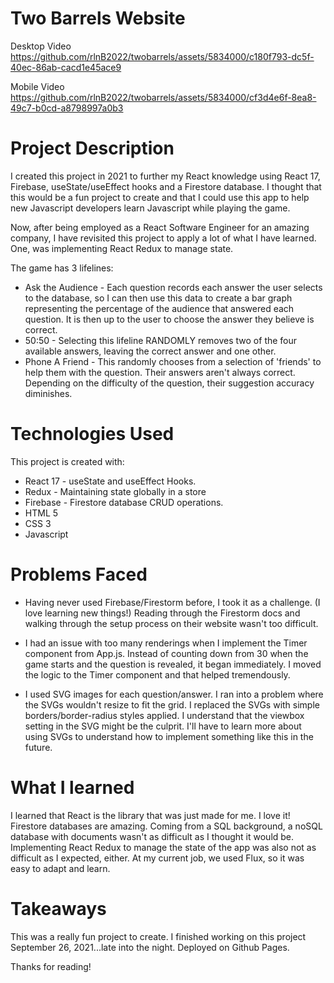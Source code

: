 # Two Barrels Website

Desktop Video<br/>
https://github.com/rlnB2022/twobarrels/assets/5834000/c180f793-dc5f-40ec-86ab-cacd1e45ace9

Mobile Video<br/>
https://github.com/rlnB2022/twobarrels/assets/5834000/cf3d4e6f-8ea8-49c7-b0cd-a8798997a0b3


# Project Description

I created this project in 2021 to further my React knowledge using React 17, Firebase, useState/useEffect hooks and a Firestore database. I thought that this would be a fun project to create and that I could use this app to help new Javascript developers learn Javascript while playing the game.

Now, after being employed as a React Software Engineer for an amazing company, I have revisited this project to apply a lot of what I have learned. One, was implementing React Redux to manage state.

The game has 3 lifelines:
* Ask the Audience - Each question records each answer the user selects to the database, so I can then use this data to create a bar graph representing the percentage of the audience that answered each question. It is then up to the user to choose the answer they believe is correct.
* 50:50 - Selecting this lifeline RANDOMLY removes two of the four available answers, leaving the correct answer and one other.
* Phone A Friend - This randomly chooses from a selection of 'friends' to help them with the question. Their answers aren't always correct. Depending on the difficulty of the question, their suggestion accuracy diminishes.

# Technologies Used

This project is created with:

* React 17 - useState and useEffect Hooks.
* Redux - Maintaining state globally in a store
* Firebase - Firestore database CRUD operations.
* HTML 5
* CSS 3
* Javascript

# Problems Faced

* Having never used Firebase/Firestorm before, I took it as a challenge. (I love learning new things!) Reading through the Firestorm docs and walking through the setup process on their website wasn't too difficult.

* I had an issue with too many renderings when I implement the Timer component from App.js. Instead of counting down from 30 when the game starts and the question is revealed, it began immediately. I moved the logic to the Timer component and that helped tremendously.

* I used SVG images for each question/answer. I ran into a problem where the SVGs wouldn't resize to fit the grid. I replaced the SVGs with simple borders/border-radius styles applied. I understand that the viewbox setting in the SVG might be the culprit. I'll have to learn more about using SVGs to understand how to implement something like this in the future.

# What I learned

I learned that React is the library that was just made for me. I love it! Firestore databases are amazing. Coming from a SQL background, a noSQL database with documents wasn't as difficult as I thought it would be. Implementing React Redux to manage the state of the app was also not as difficult as I expected, either. At my current job, we used Flux, so it was easy to adapt and learn.

# Takeaways

This was a really fun project to create. I finished working on this project September 26, 2021...late into the night. Deployed on Github Pages.

Thanks for reading!
